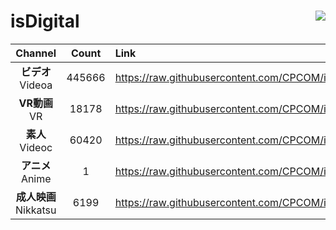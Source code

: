 # isDigital <img align="right" src="https://img.shields.io/github/last-commit/CPCOM/isDigital"/>  
  
| Channel | Count | Link |  
| :-----: | :---: | :--- |  
|**ビデオ**<br />Videoa | 445666 | https://raw.githubusercontent.com/CPCOM/isDigital/main/Videoa.txt |  
|**VR動画**<br />VR | 18178 | https://raw.githubusercontent.com/CPCOM/isDigital/main/VR.txt |  
|**素人**<br />Videoc | 60420 | https://raw.githubusercontent.com/CPCOM/isDigital/main/Videoc.txt |  
|**アニメ**<br />Anime | 1 | https://raw.githubusercontent.com/CPCOM/isDigital/main/Anime.txt |  
|**成人映画**<br />Nikkatsu | 6199 | https://raw.githubusercontent.com/CPCOM/isDigital/main/Nikkatsu.txt |  
